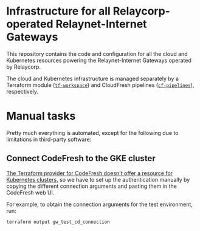 # Infrastructure for all Relaycorp-operated Relaynet-Internet Gateways

This repository contains the code and configuration for all the cloud and Kubernetes resources powering the Relaynet-Internet Gateways operated by Relaycorp.

The cloud and Kubernetes infrastructure is managed separately by a Terraform module ([`tf-workspace`](./tf-workspace)) and CloudFresh pipelines ([`cf-pipelines`](./cf-pipelines)), respectively.

# Manual tasks

Pretty much everything is automated, except for the following due to limitations in third-party software:

## Connect CodeFresh to the GKE cluster

[The Terraform provider for CodeFresh doesn't offer a resource for Kubernetes clusters](https://github.com/codefresh-io/terraform-provider-codefresh/issues/20), so we have to set up the authentication manually by copying the different connection arguments and pasting them in the CodeFresh web UI.

For example, to obtain the connection arguments for the test environment, run:

```
terraform output gw_test_cd_connection
```

